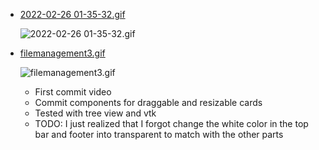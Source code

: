 - [2022-02-26 01-35-32.gif](2022-02-26%2001-35-32.gif) 
	
	![2022-02-26 01-35-32.gif](2022-02-26%2001-35-32.gif) 
	
- [filemanagement3.gif](filemanagement3.gif) 
	
	![filemanagement3.gif](filemanagement3.gif) 
	
	- First commit video
	- Commit components for draggable and resizable cards
	- Tested with tree view and vtk
	- TODO: I just realized that I forgot change the white color in the top bar and footer into transparent to match with the other parts



